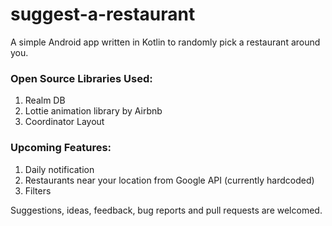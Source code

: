 # suggest-a-restaurant
A simple Android app written in Kotlin to randomly pick a restaurant around you.

### Open Source Libraries Used: 

1. Realm DB
2. Lottie animation library by Airbnb
3. Coordinator Layout

### Upcoming Features: 

1. Daily notification
2. Restaurants near your location from Google API (currently hardcoded)
3. Filters

Suggestions, ideas, feedback, bug reports and pull requests are welcomed. 
